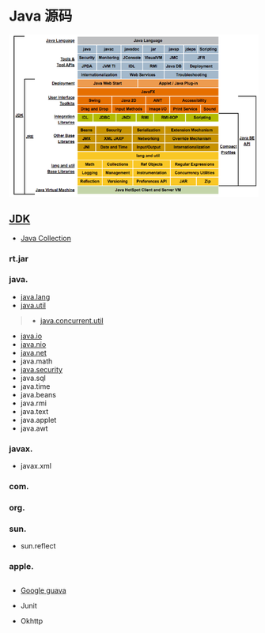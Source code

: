 # Java 源码

![](pic/Java-Concept.png)

## [JDK](JDK/README.md)

* [Java Collection](JDK/collection/README.md)

### rt.jar
### java.
* [java.lang](JDK/java.lang/README.md)
* [java.util](JDK/java.util/README.md)
> * [java.concurrent.util](JDK/java.util.concurrent/README.md)
* [java.io](JDK/java.io/README.md)
* [java.nio]()
* [java.net](JDK/java.net/README.md)
* java.math
* [java.security](JDK/java.security/README.md)
* java.sql
* java.time
* java.beans
* java.rmi
* java.text
* java.applet
* java.awt

### javax.
* javax.xml

### com.

### org.

### sun.
* sun.reflect

### apple.

##
* [Google guava](Guava/README.md)

* Junit

* Okhttp
